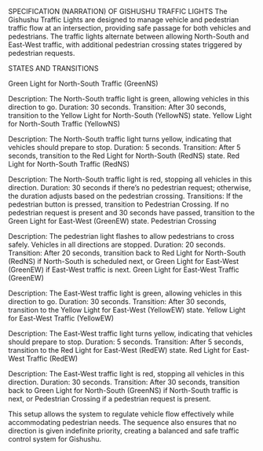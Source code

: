 SPECIFICATION (NARRATION) OF GISHUSHU TRAFFIC LIGHTS
The Gishushu Traffic Lights are designed to manage vehicle and pedestrian traffic flow at an intersection, providing safe passage for both vehicles and pedestrians. 
The traffic lights alternate between allowing North-South and East-West traffic, with additional pedestrian crossing states triggered by pedestrian requests.

STATES AND TRANSITIONS

Green Light for North-South Traffic (GreenNS)

Description: The North-South traffic light is green, allowing vehicles in this direction to go.
Duration: 30 seconds.
Transition:
After 30 seconds, transition to the Yellow Light for North-South (YellowNS) state.
Yellow Light for North-South Traffic (YellowNS)

Description: The North-South traffic light turns yellow, indicating that vehicles should prepare to stop.
Duration: 5 seconds.
Transition:
After 5 seconds, transition to the Red Light for North-South (RedNS) state.
Red Light for North-South Traffic (RedNS)

Description: The North-South traffic light is red, stopping all vehicles in this direction.
Duration: 30 seconds if there’s no pedestrian request; otherwise, the duration adjusts based on the pedestrian crossing.
Transitions:
If the pedestrian button is pressed, transition to Pedestrian Crossing.
If no pedestrian request is present and 30 seconds have passed, transition to the Green Light for East-West (GreenEW) state.
Pedestrian Crossing

Description: The pedestrian light flashes to allow pedestrians to cross safely. Vehicles in all directions are stopped.
Duration: 20 seconds.
Transition:
After 20 seconds, transition back to Red Light for North-South (RedNS) if North-South is scheduled next, or Green Light for East-West (GreenEW) if East-West traffic is next.
Green Light for East-West Traffic (GreenEW)

Description: The East-West traffic light is green, allowing vehicles in this direction to go.
Duration: 30 seconds.
Transition:
After 30 seconds, transition to the Yellow Light for East-West (YellowEW) state.
Yellow Light for East-West Traffic (YellowEW)

Description: The East-West traffic light turns yellow, indicating that vehicles should prepare to stop.
Duration: 5 seconds.
Transition:
After 5 seconds, transition to the Red Light for East-West (RedEW) state.
Red Light for East-West Traffic (RedEW)

Description: The East-West traffic light is red, stopping all vehicles in this direction.
Duration: 30 seconds.
Transition:
After 30 seconds, transition back to Green Light for North-South (GreenNS) if North-South traffic is next, or Pedestrian Crossing if a pedestrian request is present.

This setup allows the system to regulate vehicle flow effectively while accommodating pedestrian needs. The sequence also ensures that no direction is given indefinite priority, creating a balanced and safe traffic control system for Gishushu.

